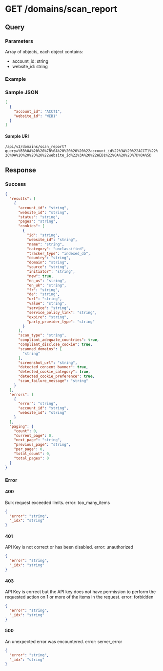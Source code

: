 # GET /domains/scan_report

## Query

### Parameters

Array of objects, each object contains:

- account_id: string
- website_id: string

### Example

### Sample JSON

```json
[
  {
    "account_id": "ACCT1",
    "website_id": "WEB1"
  }
]
```

#### Sample URI

`/api/v3/domains/scan_report?query=%5B%0A%20%20%7B%0A%20%20%20%20%22account_id%22%3A%20%22ACCT1%22%2C%0A%20%20%20%20%22website_id%22%3A%20%22WEB1%22%0A%20%20%7D%0A%5D`

## Response

### Success

```json
{
  "results": [
    {
      "account_id": "string",
      "website_id": "string",
      "status": "string",
      "pages": "string",
      "cookies": [
        {
          "id": "string",
          "website_id": "string",
          "name": "string",
          "category": "unclassified",
          "tracker_type": "indexed_db",
          "country": "string",
          "domain": "string",
          "source": "string",
          "initiator": "string",
          "new": true,
          "en_us": "string",
          "en_uk": "string",
          "fr": "string",
          "de": "string",
          "url": "string",
          "value": "string",
          "service": "string",
          "service_policy_link": "string",
          "expire": "string",
          "party_provider_type": "string"
        }
      ],
      "scan_type": "string",
      "compliant_adequate_countries": true,
      "compliant_disclose_cookie": true,
      "scanned_domains": [
        "string"
      ],
      "screenshot_url": "string",
      "detected_consent_banner": true,
      "detected_cookie_category": true,
      "detected_cookie_preference": true,
      "scan_failure_message": "string"
    }
  ],
  "errors": [
    {
      "error": "string",
      "account_id": "string",
      "website_id": "string"
    }
  ],
  "paging": {
    "count": 0,
    "current_page": 0,
    "next_page": "string",
    "previous_page": "string",
    "per_page": 0,
    "total_count": 0,
    "total_pages": 0
  }
}

```

### Error

#### 400

Bulk request exceeded limits. error: too_many_items

```json
{
  "error": "string",
  "_idx": "string"
}
```

#### 401

API Key is not correct or has been disabled. error: unauthorized

```json
{
  "error": "string",
  "_idx": "string"
}
```

#### 403

API Key is correct but the API key does not have permission to perform the requested action on 1 or more of the items in the request. error: forbidden

```json
{
  "error": "string",
  "_idx": "string"
}
```

#### 500

An unexpected error was encountered. error: server_error

```json
{
  "error": "string",
  "_idx": "string"
}
```

